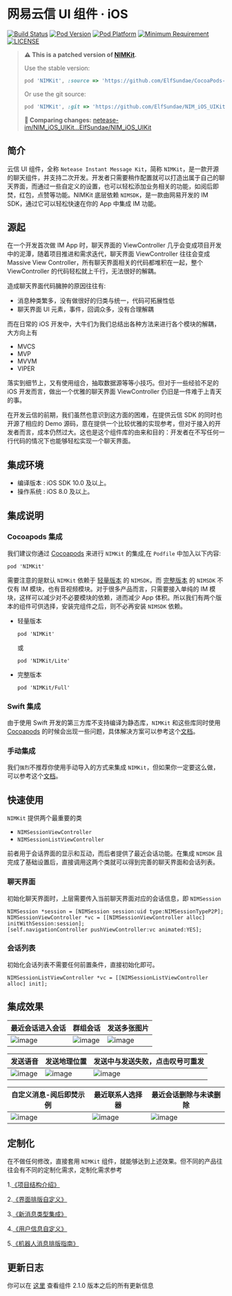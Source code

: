 # 网易云信 UI 组件 	· iOS
[![Build Status](https://img.shields.io/travis/ElfSundae/NIM_iOS_UIKit/master.svg?style=flat)](https://travis-ci.org/ElfSundae/NIM_iOS_UIKit)
[![Pod Version](https://img.shields.io/cocoapods/v/NIMKit.svg?style=flat)](#)
[![Pod Platform](http://img.shields.io/cocoapods/p/NIMKit.svg?style=flat)](#)
[![Minimum Requirement](http://img.shields.io/badge/Requirement-iOS%208.0%2B-green.svg?style=flat)](#)
[![LICENSE](http://img.shields.io/badge/license-MIT-blue.svg?style=flat)](./LICENSE)

> **:warning: This is a patched version of [NIMKit](https://github.com/netease-im/NIM_iOS_UIKit).**
>
> Use the stable version:
>
> ```ruby
> pod 'NIMKit', :source => 'https://github.com/ElfSundae/CocoaPods-Specs.git'
> ```
>
> Or use the git source:
>
> ```ruby
> pod 'NIMKit', :git => 'https://github.com/ElfSundae/NIM_iOS_UIKit.git'
> ```
>
> **:mag_right: Comparing changes:** [netease-im/NIM_iOS_UIKit...ElfSundae/NIM_iOS_UIKit](https://github.com/ElfSundae/NIM_iOS_UIKit/compare)

## 简介

云信 UI 组件，全称 `Netease Instant Message Kit`，简称 `NIMKit`，是一款开源的聊天组件，并支持二次开发。开发者只需要稍作配置就可以打造出属于自己的聊天界面，而通过一些自定义的设置，也可以轻松添加业务相关的功能，如阅后即焚，红包，点赞等功能。NIMKit 底层依赖 `NIMSDK`，是一款由网易开发的 IM SDK，通过它可以轻松快速在你的 App 中集成 IM 功能。

## 源起

在一个开发首次做 IM App 时，聊天界面的 ViewController 几乎会变成项目开发中的泥潭，随着项目推进和需求迭代，聊天界面 ViewController 往往会变成 Massive View Controller，所有聊天界面相关的代码都堆积在一起，整个 ViewController 的代码轻松就上千行，无法很好的解耦。

造成聊天界面代码臃肿的原因往往有:

* 消息种类繁多，没有做很好的归类与统一，代码可拓展性低
* 聊天界面 UI 元素，事件，回调众多，没有合理解耦

而在日常的 iOS 开发中，大牛们为我们总结出各种方法来进行各个模块的解耦，大方向上有 

* MVCS 
* MVP 
* MVVM 
* VIPER 

落实到细节上，又有使用组合，抽取数据源等等小技巧。但对于一些经验不足的 iOS 开发而言，做出一个优雅的聊天界面 ViewController 仍旧是一件难于上青天的事。

在开发云信的前期，我们虽然也意识到这方面的困难，在提供云信 SDK 的同时也开源了相应的 Demo 源码，意在提供一个比较优雅的实现参考，但对于接入的开发者而言，成本仍然过大。这也是这个组件库的由来和目的：开发者在不写任何一行代码的情况下也能够轻松实现一个聊天界面。


## 集成环境
* 编译版本 : iOS SDK 10.0 及以上。
* 操作系统 : iOS 8.0 及以上。

## 集成说明

### Cocoapods 集成

我们建议你通过 [Cocoapods](https://cocoapods.org/) 来进行 `NIMKit` 的集成,在 `Podfile` 中加入以下内容:

```shell
pod 'NIMKit'
```

需要注意的是默认 `NIMKit` 依赖于 [轻量版本](https://github.com/netease-im/NIM_iOS_SDK_Lite) 的 `NIMSDK`，而 [完整版本](https://github.com/netease-im/NIM_iOS_SDK) 的 `NIMSDK` 不仅有 IM 模块，也有音视频模块。对于很多产品而言，只需要接入单纯的 IM 模块，这样可以减少对不必要模块的依赖，进而减少 App 体积。所以我们有两个版本的组件可供选择，安装完组件之后，则不必再安装 `NIMSDK` 依赖。

* 轻量版本

  ```shell
  pod 'NIMKit'
  ```

    或

  ```shell
  pod 'NIMKit/Lite'
  ```

* 完整版本

  ```shell
  pod 'NIMKit/Full'
  ```

### Swift 集成

由于使用 Swift 开发的第三方库不支持编译为静态库，`NIMKit` 和这些库同时使用 [Cocoapods](https://cocoapods.org/) 的时候会出现一些问题，具体解决方案可以参考这个[文档](./Documents/nim_swift.md)。


### 手动集成

我们`强烈`不推荐你使用手动导入的方式来集成 `NIMKit`，但如果你一定要这么做，可以参考这个[文档](./Documents/nim_mi.md)。



## 快速使用

`NIMKit` 提供两个最重要的类

* `NIMSessionViewController`
* `NIMSessionListViewController`

前者用于会话界面的显示和互动，而后者提供了最近会话功能。在集成 `NIMSDK` 且完成了基础设置后，直接调用这两个类就可以得到完善的聊天界面和会话列表。

### 聊天界面

初始化聊天界面时，上层需要传入当前聊天界面对应的会话信息，即 `NIMSession`

```objc
NIMSession *session = [NIMSession session:uid type:NIMSessionTypeP2P];
NIMSessionViewController *vc = [[NIMSessionViewController alloc] initWithSession:session];
[self.navigationController pushViewController:vc animated:YES];
```

### 会话列表

初始化会话列表不需要任何前置条件，直接初始化即可。

```objc
NIMSessionListViewController *vc = [[NIMSessionListViewController alloc] init];
```

## 集成效果


| 最近会话进入会话                                 | 群组会话                                     | 发送多张图片                                   |
| ---------------------------------------- | ---------------------------------------- | ---------------------------------------- |
| ![image](https://github.com/netease-im/NIM_Resources/blob/master/iOS/Images/nimkit_1.gif) | ![image](https://github.com/netease-im/NIM_Resources/blob/master/iOS/Images/nimkit_2.gif) | ![image](https://github.com/netease-im/NIM_Resources/blob/master/iOS/Images/nimkit_3.gif) |

| 发送语音                                     | 发送地理位置                                   | 发送中与发送失败，点击叹号可重发                         |
| ---------------------------------------- | ---------------------------------------- | ---------------------------------------- |
| ![image](https://github.com/netease-im/NIM_Resources/blob/master/iOS/Images/nimkit_4.gif) | ![image](https://github.com/netease-im/NIM_Resources/blob/master/iOS/Images/nimkit_5.gif) | ![image](https://github.com/netease-im/NIM_Resources/blob/master/iOS/Images/nimkit_6.gif) |

| 自定义消息-阅后即焚示例                             | 最近联系人选择器                                 | 最近会话删除与未读删除                              |
| ---------------------------------------- | ---------------------------------------- | ---------------------------------------- |
| ![image](https://github.com/netease-im/NIM_Resources/blob/master/iOS/Images/nimkit_7.gif) | ![image](https://github.com/netease-im/NIM_Resources/blob/master/iOS/Images/nimkit_8.gif) | ![image](https://github.com/netease-im/NIM_Resources/blob/master/iOS/Images/nimkit_9.gif) |


## 定制化

在不做任何修改，直接套用 `NIMKit` 组件，就能够达到上述效果。但不同的产品往往会有不同的定制化需求，定制化需求参考

1.[《项目结构介绍》](./Documents/nim_arch.md)

2.[《界面排版自定义》](./Documents/nim_custom_ui.md)

3.[《新消息类型集成》](./Documents/nim_custom_message.md)

4.[《用户信息自定义》](./Documents/nim_userinfo.md)

5.[《机器人消息排版指南》](./Documents/nim_robot.md)


## 更新日志

你可以在 [这里](./Documents/nim_changelog.md) 查看组件 2.1.0 版本之后的所有更新信息

